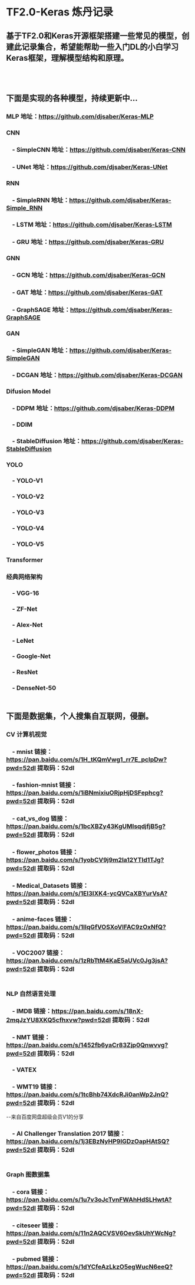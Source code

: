 # TF2.0-Keras 炼丹记录
基于TF2.0和Keras开源框架搭建一些常见的模型，创建此记录集合，希望能帮助一些入门DL的小白学习Keras框架，理解模型结构和原理。
-----------------------------------
<br /><br />
下面是实现的各种模型，持续更新中...
-----------------------------------

### MLP 地址：https://github.com/djsaber/Keras-MLP<br />
### CNN <br />
### &emsp;- SimpleCNN 地址：https://github.com/djsaber/Keras-CNN<br />
### &emsp;- UNet 地址：https://github.com/djsaber/Keras-UNet<br />
### RNN<br />
### &emsp;- SimpleRNN 地址：https://github.com/djsaber/Keras-Simple_RNN<br />
### &emsp;- LSTM 地址：https://github.com/djsaber/Keras-LSTM<br />
### &emsp;- GRU 地址：https://github.com/djsaber/Keras-GRU<br />
### GNN<br />
### &emsp;- GCN 地址：https://github.com/djsaber/Keras-GCN<br />
### &emsp;- GAT 地址：https://github.com/djsaber/Keras-GAT<br />
### &emsp;- GraphSAGE 地址：https://github.com/djsaber/Keras-GraphSAGE<br />
### GAN<br />
### &emsp;- SimpleGAN 地址：https://github.com/djsaber/Keras-SimpleGAN<br />
### &emsp;- DCGAN 地址：https://github.com/djsaber/Keras-DCGAN<br />
### Difusion Model<br />
### &emsp;- DDPM 地址：https://github.com/djsaber/Keras-DDPM<br />
### &emsp;- DDIM<br />
### &emsp;- StableDiffusion 地址：https://github.com/djsaber/Keras-StableDiffusion<br />
### YOLO<br />
### &emsp;- YOLO-V1<br />
### &emsp;- YOLO-V2<br />
### &emsp;- YOLO-V3<br />
### &emsp;- YOLO-V4<br />
### &emsp;- YOLO-V5<br />
### Transformer<br />
### 经典网络架构<br />
### &emsp;- VGG-16 <br />
### &emsp;- ZF-Net <br />
### &emsp;- Alex-Net <br />
### &emsp;- LeNet <br />
### &emsp;- Google-Net <br />
### &emsp;- ResNet <br />
### &emsp;- DenseNet-50 <br /><br />
下面是数据集，个人搜集自互联网，侵删。
-----------------------------------
### CV 计算机视觉<br />
### &emsp;- mnist 链接：https://pan.baidu.com/s/1H_tKQmVwg1_rr7E_pclpDw?pwd=52dl 提取码：52dl<br />
### &emsp;- fashion-mnist 链接：https://pan.baidu.com/s/1iBNmixiuORjpHjDSFephcg?pwd=52dl 提取码：52dl<br />
### &emsp;- cat_vs_dog 链接：https://pan.baidu.com/s/1bcXBZy43KgUMlsqdjfjB5g?pwd=52dl 提取码：52dl<br />
### &emsp;- flower_photos 链接：https://pan.baidu.com/s/1yobCV9j9m2la12YTId1TJg?pwd=52dl 提取码：52dl<br />
### &emsp;- Medical_Datasets 链接：https://pan.baidu.com/s/1El3IXK4-ycQVCaXBYurVsA?pwd=52dl 提取码：52dl<br />
### &emsp;- anime-faces 链接：https://pan.baidu.com/s/1IlqGfVOSXoVlFAC9zOxNfQ?pwd=52dl 提取码：52dl<br />
### &emsp;- VOC2007 链接：https://pan.baidu.com/s/1zRbTtM4KaE5aUVc0Jg3jsA?pwd=52dl 提取码：52dl<br /><br />

### NLP 自然语言处理<br />
### &emsp;- IMDB 链接：https://pan.baidu.com/s/18nX-2mqJzYU8XKQ5cfhxvw?pwd=52dl 提取码：52dl<br />
### &emsp;- NMT 链接：https://pan.baidu.com/s/1452fb6yaCr83Zjp0Qnwvvg?pwd=52dl 提取码：52dl<br />
### &emsp;- VATEX<br />
### &emsp;- WMT19 链接：https://pan.baidu.com/s/1tcBhb74XdcRJi0anWp2JnQ?pwd=52dl 提取码：52dl 
--来自百度网盘超级会员V1的分享<br />
### &emsp;- AI Challenger Translation 2017 链接：https://pan.baidu.com/s/1j3EBzNyHP9lGDzOapHAtSQ?pwd=52dl 提取码：52dl<br /><br />


### Graph 图数据集<br />
### &emsp;- cora 链接：https://pan.baidu.com/s/1u7v3oJcTvnFWAhHdSLHwtA?pwd=52dl 提取码：52dl<br />
### &emsp;- citeseer 链接：https://pan.baidu.com/s/11n2AQCVSV6OevSkUhYWcNg?pwd=52dl 提取码：52dl <br />
### &emsp;- pubmed 链接：https://pan.baidu.com/s/1dYCfeAzLkzO5egWucN6eeQ?pwd=52dl 提取码：52dl<br />

